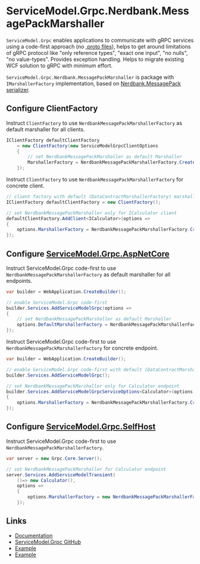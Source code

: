 # ServiceModel.Grpc.Nerdbank.MessagePackMarshaller

`ServiceModel.Grpc` enables applications to communicate with gRPC services using a code-first approach (no [.proto files](https://learn.microsoft.com/en-us/aspnet/core/grpc/basics#proto-file)), helps to get around limitations of gRPC protocol like "only reference types", "exact one input", "no nulls", "no value-types". Provides exception handling. Helps to migrate existing WCF solution to gRPC with minimum effort.

`ServiceModel.Grpc.Nerdbank.MessagePackMarshaller` is package with `IMarshallerFactory` implementation, based on [Nerdbank.MessagePack serializer](https://github.com/AArnott/Nerdbank.MessagePack).

## Configure ClientFactory

Instruct `ClientFactory` to use `NerdbankMessagePackMarshallerFactory` as default marshaller for all clients.

```csharp
IClientFactory defaultClientFactory
    = new ClientFactory(new ServiceModelGrpcClientOptions
    {
        // set NerdbankMessagePackMarshaller as default Marshaller
        MarshallerFactory = NerdbankMessagePackMarshallerFactory.CreateWithTypeShapeProviderFrom<TShapeable>();
    });
```

Instruct `ClientFactory` to use `NerdbankMessagePackMarshallerFactory` for concrete client.

```csharp
// client factory with default (DataContractMarshallerFactory) marshaller
IClientFactory defaultClientFactory = new ClientFactory();

// set NerdbankMessagePackMarshaller only for ICalculator client
defaultClientFactory.AddClient<ICalculator>(options =>
{
    options.MarshallerFactory = NerdbankMessagePackMarshallerFactory.CreateWithTypeShapeProviderFrom<TShapeable>();
});
```

## Configure [ServiceModel.Grpc.AspNetCore](https://www.nuget.org/packages/ServiceModel.Grpc.AspNetCore)

Instruct ServiceModel.Grpc code-first to use `NerdbankMessagePackMarshallerFactory` as default marshaller for all endpoints.

```csharp
var builder = WebApplication.CreateBuilder();

// enable ServiceModel.Grpc code-first
builder.Services.AddServiceModelGrpc(options =>
{
    // set NerdbankMessagePackMarshaller as default Marshaller
    options.DefaultMarshallerFactory = NerdbankMessagePackMarshallerFactory.CreateWithTypeShapeProviderFrom<TShapeable>();
});
```

Instruct ServiceModel.Grpc code-first to use `NerdbankMessagePackMarshallerFactory` for concrete endpoint.

```csharp
var builder = WebApplication.CreateBuilder();

// enable ServiceModel.Grpc code-first with default (DataContractMarshallerFactory) marshaller
builder.Services.AddServiceModelGrpc();

// set NerdbankMessagePackMarshaller only for Calculator endpoint
builder.Services.AddServiceModelGrpcServiceOptions<Calculator>(options =>
{
    options.MarshallerFactory = NerdbankMessagePackMarshallerFactory.CreateWithTypeShapeProviderFrom<TShapeable>();
});
```

## Configure [ServiceModel.Grpc.SelfHost](https://www.nuget.org/packages/ServiceModel.Grpc.SelfHost)

Instruct ServiceModel.Grpc code-first to use `NerdbankMessagePackMarshallerFactory`.

```csharp
var server = new Grpc.Core.Server();

// set NerdbankMessagePackMarshaller for Calculator endpoint
server.Services.AddServiceModelTransient(
    ()=> new Calculator(),
    options =>
    {
        options.MarshallerFactory = new NerdbankMessagePackMarshallerFactory(TypeShapeProvider);
    });
```

## Links

- [Documentation](https://max-ieremenko.github.io/ServiceModel.Grpc)
- [ServiceModel.Grpc GitHub](https://github.com/max-ieremenko/ServiceModel.Grpc)
- [Example](https://github.com/max-ieremenko/ServiceModel.Grpc/tree/master/Examples/NerdbankMessagePackMarshaller.AOT)
- [Example](https://github.com/max-ieremenko/ServiceModel.Grpc/tree/master/Examples/NerdbankMessagePackMarshaller.Grpc.Core)
